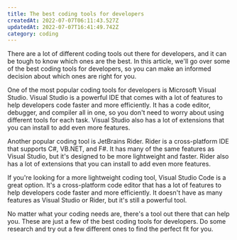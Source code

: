 ```yaml
---
title: The best coding tools for developers
createdAt: 2022-07-07T06:11:43.527Z
updatedAt: 2022-07-07T16:41:49.742Z
category: coding
---
```


There are a lot of different coding tools out there for developers, and it can be tough to know which ones are the best. In this article, we'll go over some of the best coding tools for developers, so you can make an informed decision about which ones are right for you.

One of the most popular coding tools for developers is Microsoft Visual Studio. Visual Studio is a powerful IDE that comes with a lot of features to help developers code faster and more efficiently. It has a code editor, debugger, and compiler all in one, so you don't need to worry about using different tools for each task. Visual Studio also has a lot of extensions that you can install to add even more features.

Another popular coding tool is JetBrains Rider. Rider is a cross-platform IDE that supports C#, VB.NET, and F#. It has many of the same features as Visual Studio, but it's designed to be more lightweight and faster. Rider also has a lot of extensions that you can install to add even more features.

If you're looking for a more lightweight coding tool, Visual Studio Code is a great option. It's a cross-platform code editor that has a lot of features to help developers code faster and more efficiently. It doesn't have as many features as Visual Studio or Rider, but it's still a powerful tool.

No matter what your coding needs are, there's a tool out there that can help you. These are just a few of the best coding tools for developers. Do some research and try out a few different ones to find the perfect fit for you.
